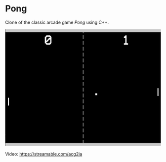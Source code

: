 # Pong

Clone of the classic arcade game *Pong* using C++.

![Screenshot](https://github.com/polymono3/Pong/blob/master/screenshot.png)

Video: https://streamable.com/acg2ia

